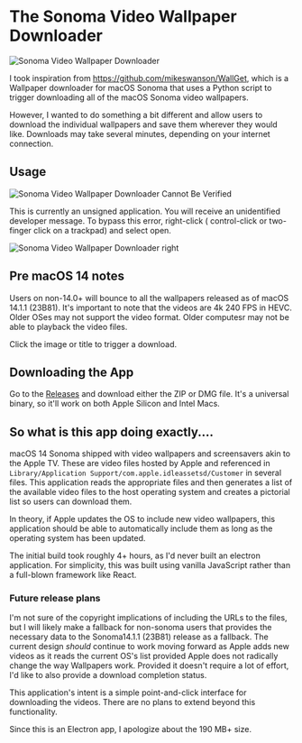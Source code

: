 # The Sonoma Video Wallpaper Downloader

![Sonoma Video Wallpaper Downloader](http://blog.greggant.com/images/posts/2024-01-24-sonoma-downloader-v1.png)

I took inspiration from https://github.com/mikeswanson/WallGet, which is a Wallpaper downloader for macOS Sonoma that uses a Python script to trigger downloading all of the macOS Sonoma video wallpapers.

However, I wanted to do something a bit different and allow users to download the individual wallpapers and save them wherever they would like. Downloads may take several minutes, depending on your internet connection.

## Usage

![Sonoma Video Wallpaper Downloader Cannot Be Verified](http://blog.greggant.com/images/posts/2024-01-24-cannot-be-verified.png)

This is currently an unsigned application. You will receive an unidentified developer message. To bypass this error, right-click ( control-click or two-finger click on a trackpad) and select open.

![Sonoma Video Wallpaper Downloader right](http://blog.greggant.com/images/posts/2024-01-24-right-click.png)


## Pre macOS 14 notes

Users on non-14.0+ will bounce to all the wallpapers released as of macOS 14.1.1 (23B81). It's important to note that the videos are 4k 240 FPS in HEVC. Older OSes may not support the video format. Older computesr may not be able to playback the video files.

Click the image or title to trigger a download.


## Downloading the App

Go to the [Releases](https://github.com/fuzzywalrus/sonoma-wallpaper-downloader/releases) and download either the ZIP or DMG file. It's a universal binary, so it'll work on both Apple Silicon and Intel Macs. 

## So what is this app doing exactly....

macOS 14 Sonoma shipped with video wallpapers and screensavers akin to the Apple TV. These are video files hosted by Apple and referenced in `Library/Application Support/com.apple.idleassetsd/Customer` in several files. This application reads the appropriate files and then generates a list of the available video files to the host operating system and creates a pictorial list so users can download them.

In theory, if Apple updates the OS to include new video wallpapers, this application should be able to automatically include them as long as the operating system has been updated.

The initial build took roughly 4+ hours, as I'd never built an electron application. For simplicity, this was built using vanilla JavaScript rather than a full-blown framework like React.


### Future release plans

I'm not sure of the copyright implications of including the URLs to the files, but I will likely make a fallback for non-sonoma users that provides the necessary data to the Sonoma14.1.1 (23B81) release as a fallback. The current design _should_ continue to work moving forward as Apple adds new videos as it reads the current OS's list provided Apple does not radically change the way Wallpapers work. Provided it doesn't require a lot of effort, I'd like to also provide a download completion status.

This application's intent is a simple point-and-click interface for downloading the videos. There are no plans to extend beyond this functionality. 

Since this is an Electron app, I apologize about the 190 MB+ size. 
